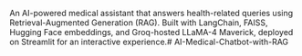An AI-powered medical assistant that answers health-related queries using Retrieval-Augmented Generation (RAG). Built with LangChain, FAISS, Hugging Face embeddings, and Groq-hosted LLaMA-4 Maverick, deployed on Streamlit for an interactive experience.# AI-Medical-Chatbot-with-RAG
